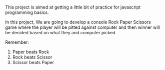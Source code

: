 This project is aimed at getting a little bit of practice for javascript programming basics.

In this project, We are going to develop a console Rock Paper Scissors game where the player will be pitted against computer
and then winner will be decided based on what they and computer picked.

Remember:
1. Paper beats Rock
2. Rock beats Scissor
3. Scissor beats Paper
